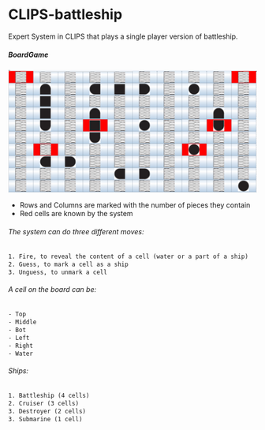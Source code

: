 # CLIPS-battleship

Expert System in CLIPS that plays a single player version of battleship.

##### BoardGame
![Alt text](https://github.com/andreafancellu/CLIPS-battleship/blob/main/mappa%20battaglia%20navale.png)


- Rows and Columns are marked with the number of pieces they contain
- Red cells are known by the system

###### The system can do three different moves:
    1. Fire, to reveal the content of a cell (water or a part of a ship)
    2. Guess, to mark a cell as a ship
    3. Unguess, to unmark a cell

 ###### A cell on the board can be:
    - Top
    - Middle
    - Bot
    - Left
    - Right
    - Water

###### Ships:
    1. Battleship (4 cells)
    2. Cruiser (3 cells)
    3. Destroyer (2 cells)
    3. Submarine (1 cell)
